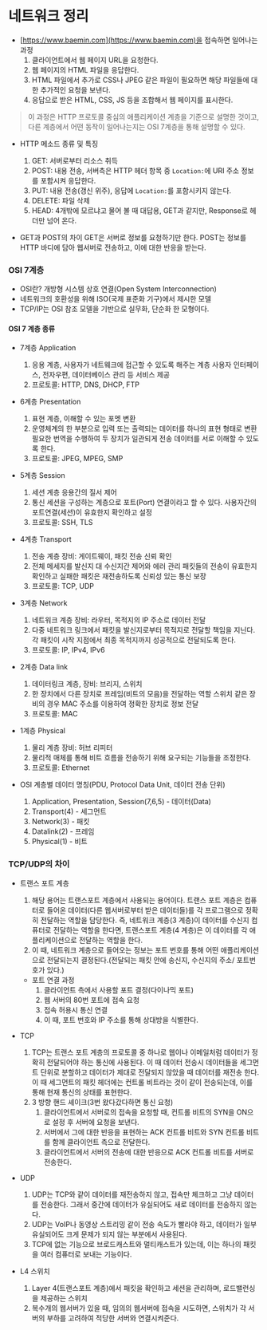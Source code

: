 
# 네트워크 정리
* [https://www.baemin.com](https://www.baemin.com)을 접속하면 일어나는 과정
	1. 클라이언트에서 웹 페이지 URL을 요청한다.
	2. 웹 페이지의 HTML 파일을 응답한다.
	3. HTML 파일에서 추가로 CSS나 JPEG 같은 파일이 필요하면 해당 파일들에 대한 추가적인 요청을 보낸다.
	4. 응답으로 받은 HTML, CSS, JS 등을 조합해서 웹 페이지를 표시한다.

> 이 과정은 HTTP 프로토콜 중심의 애플리케이션 계층을 기준으로 설명한 것이고, 다른 계층에서 어떤 동작이 일어나는지는 OSI 7계층을 통해 설명할 수 있다.  

* HTTP 메소드 종류 및 특징
	1. GET: 서버로부터 리소스 취득
	2. POST: 내용 전송,  서버측은 HTTP 헤더 항목 중 `Location:`에
          URI 주소 정보를 포함시켜 응답한다.
	3. PUT: 내용 전송(갱신 위주), 응답에  `Location:`를 포함시키지 않는다.
	4. DELETE: 파일 삭제
	5. HEAD: 4개밖에 모르냐고 물어 볼 때 대답용, GET과 같지만, Response로 헤더만 넘어 온다.

* GET과 POST의 차이
GET은 서버로 정보를 요청하기만 한다. POST는 정보를 HTTP 바디에 담아 웹서버로 전송하고, 이에 대한 반응을 받는다.

### OSI 7계층

* OSI란? 개방형 시스템 상호 연결(Open System Interconnection)
* 네트워크의 호환성을 위해 ISO(국제 표준화 기구)에서 제시한 모델
* TCP/IP는 OSI 참조 모델을 기반으로 실무화, 단순화 한 모형이다.

#### OSI 7 계층 종류

* 7계층 Application
	1. 응용 계층, 사용자가 네트웨크에 접근할 수 있도록 해주는 계층 사용자 인터페이스, 전자우편, 데이터베이스 관리 등 서비스 제공
	2. 프로토콜: HTTP, DNS, DHCP, FTP

* 6계층 Presentation
	1. 표현 계층, 이해할 수 있는 포멧 변환
	2. 운영체계의 한 부분으로 입력 또는 출력되는 데이터를 하나의 표현 형태로 변환 필요한 번역을 수행하여 두 장치가 일관되게 전송 데이터를 서로 이해할 수 있도록 한다.
	3. 프로토콜: JPEG, MPEG, SMP

* 5계층 Session
	1. 세션 계층 응용간의 질서 제어
	2. 통신 세션을 구성하는 계층으로 포트(Port) 연결이라고 할 수 있다. 사용자간의 포트연결(세션)이 유효한지 확인하고 설정
	3. 프로토콜: SSH, TLS

* 4계층 Transport
	1. 전송 계층 장비: 게이트웨이, 패킷 전송 신뢰 확인
	2. 전체 메세지를 발신지 대 수신지간 제어와 에러 관리 패킷들의 전송이 유효한지 확인하고 실패한 패킷은 재전송하도록 신뢰성 있는 통신 보장
	3. 프로토콜: TCP, UDP

* 3계층 Network
	1. 네트워크 계층 장비: 라우터, 목적지의 IP 주소로 데이터 전달
	2. 다중 네트워크 링크에서 패킷을 발신지로부터 목적지로 전달할 책임을 지닌다. 각 패킷이 시작 지점에서 최종 목적지까지 성공적으로 전달되도록 한다.
	3. 프로토콜: IP, IPv4, IPv6

* 2계층 Data link
	1. 데이터링크 계층, 장비: 브리지, 스위치
	2. 한 장치에서 다른 장치로 프레임(비트의 모음)을 전달하는 역할 스위치 같은 장비의 경우 MAC 주소를 이용하여 정확한 장치로 정보 전달
	3. 프로토콜: MAC

* 1계층 Physical
	1. 물리 계층 장비: 허브 리피터
	2. 물리적 매체를 통해 비트 흐름을 전송하기 위해 요구되는 기능들을 조정한다.
	3. 프로토콜: Ethernet

* OSI 계층별 데이터 명칭(PDU, Protocol Data Unit, 데이터 전송 단위)
	1. Application, Presentation, Session(7,6,5) - 데이터(Data)
	2. Transport(4) - 세그먼트
	3. Network(3) - 패킷
	4. Datalink(2) - 프레임
	5. Physical(1) - 비트

### TCP/UDP의 차이

* 트랜스 포트 계층
	1. 해당 용어는 트랜스포트 계층에서 사용되는 용어이다. 트랜스 포트 계층은 컴퓨터로 들어온 데이터(다른 웹서버로부터 받은 데이터들)를 각 프로그램으로 정확히 전달하는 역할을 담당한다. 즉, 네트워크 계층(3 계층)이 데이터를 수신지 컴퓨터로 전달하는 역할을 한다면, 트랜스포트 계층(4 계층)은 이 데이터를 각 애플리케이션으로 전달하는 역할을 한다.
	2. 이 때, 네트워크 계층으로 들어오는 정보는 포트 번호를 통해 어떤 애플리케이션으로 전달되는지 결정된다.(전달되는 패킷 안에 송신지, 수신지의 주소/ 포트번호가 있다.)

	* 포트 연결 과정
		1. 클라이언트 측에서 사용할 포트 결정(다이나믹 포트)
		2. 웹 서버의 80번 포트에 접속 요청
		3. 접속 허용시 통신 연결
		4. 이 때, 포트 번호와 IP 주소를 통해 상대방을 식별한다.

* TCP
	1. TCP는 트랜스 포트 계층의 프로토콜 중 하나로 웹이나 이메일처럼 데이터가 정확히 전달되어야 하는 통신에 사용된다. 이 때 데이터 전송시 데이터들을 세그먼트 단위로 분할하고 데이터가 제대로 전달되지 않았을 때 데이터를 재전송 한다. 이 때 세그먼트의 패킷 헤더에는 컨트롤 비트라는 것이 같이 전송되는데, 이를 통해 현재 통신의 상태를 표현한다.
	2. 3 방향 핸드 셰이크(3번 왔다갔다하면 통신 요청)
		1. 클라이언트에서 서버로의 접속을 요청할 때, 컨트롤 비트의  SYN을 ON으로 설정 후 서버에 요청을 보낸다.
		2. 서버에서 그에 대한 반응을 표현하는 ACK 컨트롤 비트와 SYN 컨트롤 비트를 함께 클라이언트 측으로 전달한다.
		3. 클라이언트에서 서버의 전송에 대한 반응으로 ACK 컨트롤 비트를 서버로 전송한다.

* UDP
	1. UDP는 TCP와 같이 데이터를 재전송하지 않고, 접속만 체크하고 그냥 데이터를 전송한다. 그래서 중간에 데이터가 유실되어도 새로 데이터를 전송하지 않는다.
	2. UDP는 VoIP나 동영상 스트리밍 같이 전송 속도가 빨라야 하고, 데이터가 일부 유실되어도 크게 문제가 되지 않는 부분에서 사용된다.
	3. TCP에 없는 기능으로 브로드캐스트와 멀티캐스트가 있는데, 이는 하나의 패킷을 여러 컴퓨터로 보내는 기능이다.


* L4 스위치
	1. Layer 4(트랜스포트 계층)에서 패킷을 확인하고 세션을 관리하며, 로드밸런싱을 제공하는 스위치
	2. 복수개의 웹서버가 있을 때, 임의의 웹서버에 접속을 시도하면, 스위치가 각 서버의 부하를 고려하여 적당한 서버와 연결시켜준다.
